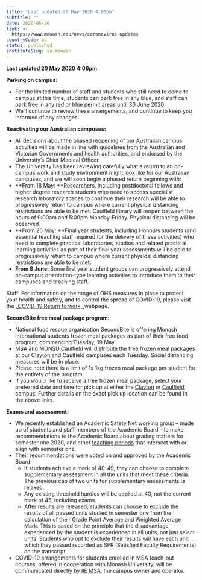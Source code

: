 ```yaml
---
title: "Last updated 20 May 2020 4:06pm"
subtitle: ""
date: 2020-05-20
link: >-
  https://www.monash.edu/news/coronavirus-updates
countryCode: au
status: published
instituteSlug: au-monash
---
```

**Last updated 20 May 2020 4:06pm**

 **Parking on campus:**

  * For the limited number of staff and students who still need to come to campus at this time, students can park free in any blue, and staff can park free in any red or blue permit areas until 30 June 2020.
  * We’ll continue to review these arrangements, and continue to keep you informed of any changes.



 **Reactivating our Australian campuses:**

  * All decisions about the phased reopening of our Australian campus activities will be made in line with guidelines from the Australian and Victorian Governments and health authorities, and endorsed by the University’s Chief Medical Officer.
  * The University has been reviewing carefully what a return to an on-campus work and study environment might look like for our Australian campuses, and we will soon begin a phased return beginning with:
  *  **From 18 May:  **Researchers, including postdoctoral fellows and higher degree research students who need to access specialist research laboratory spaces to continue their research will be able to progressively return to campus where current physical distancing restrictions are able to be met. Caulfield library will reopen between the hours of 9:00am and 5:00pm Monday-Friday. Physical distancing will be observed.
  *  **From 26 May:  **Final year students, including Honours students (and essential teaching staff required for the delivery of these activities) who need to complete practical laboratories, studios and related practical learning activities as part of their final year assessments will be able to progressively return to campus where current physical distancing restrictions are able to be met.
  *  **From 8 June:** Some first year student groups can progressively attend on-campus orientation-type learning activities to introduce them to their campuses and teaching staff.



Staff: For information on the range of OHS measures in place to protect your health and safety, and to control the spread of COVID-19, please visit the  _[COVID-19 Return to work](https://www.monash.edu/ohs/news-and-health-alerts/health-alert/covid19-return-to-work) _webpage.

 **SecondBite free meal package program:**

  * National food rescue organisation SecondBite is offering Monash international students frozen meal packages as part of their free food program, commencing Tuesday, 19 May.
  * MSA and MONSU Caulfield will distribute the free frozen meal packages at our Clayton and Caulfield campuses each Tuesday. Social distancing measures will be in place.
  * Please note there is a limit of 1x 1kg frozen meal package per student for the entirety of the program.
  * If you would like to receive a free frozen meal package, select your preferred date and time for pick up at either the [Clayton](https://www.eventbrite.com.au/e/international-student-free-meal-package-program-from-secondbite-clayton-tickets-104923603322) or [Caulfield](https://www.eventbrite.com.au/e/international-student-free-meal-package-program-from-secondbite-caulfield-tickets-105187444478) campus. Further details on the exact pick up location can be found in the above links.



 **Exams and assessment:**

  * We recently established an Academic Safety Net working group – made up of students and staff members of the Academic Board – to make recommendations to the Academic Board about grading matters for semester one 2020, and other [teaching periods](https://click.a.e.monash.edu/?qs=f9864cc44ed499b293d8e8033cc3774d4638867784f64be1099da296ec4a5e6d42820397e1a3eb346c3724aa334dcffcafe9c44796532766) that intersect with or align with semester one.
  * Their recommendations were voted on and approved by the Academic Board: 
    * If students achieve a mark of 40-49, they can choose to complete supplementary assessment in all the units that meet these criteria. The previous cap of two units for supplementary assessments is relaxed.
    * Any existing threshold hurdles will be applied at 40, not the current mark of 45, including exams.
    * After results are released, students can choose to exclude the results of all passed units studied in semester one from the calculation of their Grade Point Average and Weighted Average Mark. This is based on the principle that the disadvantage experienced by the student is experienced in all units, not just select units. Students who opt to exclude their results will have each unit which they passed recorded as SFR (Satisfied Faculty Requirements) on the transcript.
  * COVID-19 arrangements for students enrolled in MSA teach-out courses, offered in cooperation with Monash University, will be communicated directly by [IIE MSA](https://www.iiemsa.co.za/students/covid-19-information/), the campus owner and operator.


